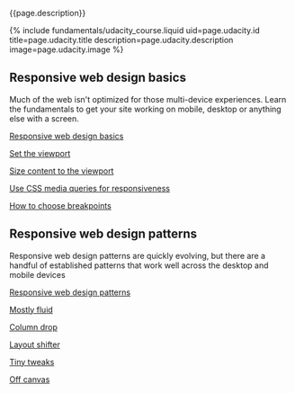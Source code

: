


<div class="mdl-grid">
  <div class="mdl-cell mdl-cell--6-col">
    <p class="intro">
      {{page.description}}
    </p>
  </div>
  {% include fundamentals/udacity_course.liquid uid=page.udacity.id title=page.udacity.title description=page.udacity.description image=page.udacity.image %}
</div>





## Responsive web design basics

Much of the web isn't optimized for those multi-device experiences. Learn the fundamentals to get your site working on mobile, desktop or anything else with a screen.


  [Responsive web design basics](/web/fundamentals/design-and-ui/responsive/fundamentals/?hl=en)

  
  [Set the viewport](/web/fundamentals/design-and-ui/responsive/fundamentals/set-the-viewport?hl=en)
  
  [Size content to the viewport](/web/fundamentals/design-and-ui/responsive/fundamentals/size-content-to-the-viewport?hl=en)
  
  [Use CSS media queries for responsiveness](/web/fundamentals/design-and-ui/responsive/fundamentals/use-media-queries?hl=en)
  
  [How to choose breakpoints](/web/fundamentals/design-and-ui/responsive/fundamentals/how-to-choose-breakpoints?hl=en)
  






## Responsive web design patterns

Responsive web design patterns are quickly evolving, but there are a handful of established patterns that work well across the desktop and mobile devices


  [Responsive web design patterns](/web/fundamentals/design-and-ui/responsive/patterns/?hl=en)

  
  [Mostly fluid](/web/fundamentals/design-and-ui/responsive/patterns/mostly-fluid?hl=en)
  
  [Column drop](/web/fundamentals/design-and-ui/responsive/patterns/column-drop?hl=en)
  
  [Layout shifter](/web/fundamentals/design-and-ui/responsive/patterns/layout-shifter?hl=en)
  
  [Tiny tweaks](/web/fundamentals/design-and-ui/responsive/patterns/tiny-tweaks?hl=en)
  
  [Off canvas](/web/fundamentals/design-and-ui/responsive/patterns/off-canvas?hl=en)
  




